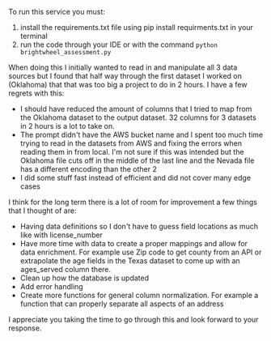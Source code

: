 To run this service you must:
1. install the requirements.txt file using pip install requirments.txt in your terminal
2. run the code through your IDE or with the command `python brightwheel_assessment.py`
    
When doing this I initially wanted to read in and manipulate all 3 data sources but I found that half way through the first
dataset I worked on (Oklahoma) that that was too big a project to do in 2 hours. I have a few regrets with this:
 - I should have reduced the amount of columns that I tried to map from the Oklahoma dataset to the output dataset. 32 columns for 3 datasets in 2 hours is a lot to take on.
 - The prompt didn't have the AWS bucket name and I spent too much time trying to read in the datasets from AWS and fixing the errors when reading them in from local. 
 I'm not sure if this was intended but the Oklahoma file cuts off in the middle of the last line and the Nevada file has a different encoding than the other 2
 - I did some stuff fast instead of efficient and did not cover many edge cases
 
I think for the long term there is a lot of room for improvement a few things that I thought of are:
- Having data definitions so I don't have to guess field locations as much like with license_number 
- Have more time with data to create a proper mappings and allow for data enrichment. For example use Zip code to get county from an API or extrapolate the age fields in the Texas dataset to come up with an ages_served column there. 
- Clean up how the database is updated
- Add error handling
- Create more functions for general column normalization. For example a function that can properly separate all aspects of an address

I appreciate you taking the time to go through this and look forward to your response.